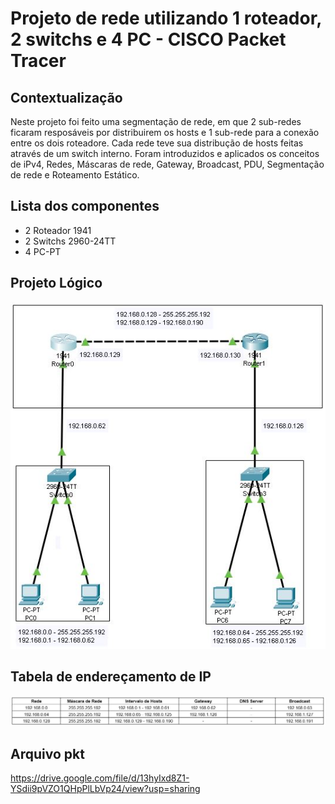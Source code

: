 # Projeto de rede utilizando 1 roteador, 2 switchs e 4 PC - CISCO Packet Tracer

## Contextualização

Neste projeto foi feito uma segmentação de rede, em que 2 sub-redes ficaram resposáveis por distribuirem os hosts e 1 sub-rede para a conexão entre os dois roteadore. Cada rede teve sua distribução de hosts feitas através de um switch interno.
Foram introduzidos e aplicados os conceitos de iPv4, Redes, Máscaras de rede, Gateway, Broadcast, PDU, Segmentação de rede e Roteamento Estático.

## Lista dos componentes

- 2 Roteador 1941
- 2 Switchs 2960-24TT
- 4 PC-PT

## Projeto Lógico

![Projeto Lógico](projetoLogico.JPG)

## Tabela de endereçamento de IP

![Tabela de endereçamento de IP](enderecamentoIP.JPG)

## Arquivo pkt

https://drive.google.com/file/d/13hyIxd8Z1-YSdii9pVZO1QHpPlLbVp24/view?usp=sharing
